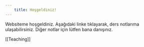 ```yaml
---  
    title: Hoşgeldiniz!  
---  
```

Websiteme hoşgeldiniz. Aşağıdaki linke tıklayarak, ders notlarıma ulaşabilirsiniz. Diğer notlar için lütfen bana danışınız.  

[[Teaching]]  